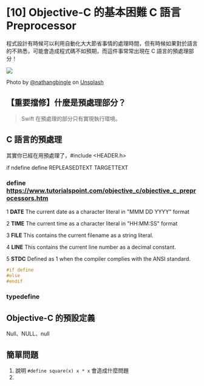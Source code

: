#  [10]  Objective-C 的基本困難 C 語言 Preprocessor

程式設計有時候可以利用自動化大大節省事情的處理時間，但有時候如果對於語言的不熟悉，可能會造成程式碼不如預期，而這件事常常出現在 C 語言的預處理部分！

![](https://images.unsplash.com/photo-1563673244345-bc2fcd20f88e?ixlib=rb-1.2.1&ixid=eyJhcHBfaWQiOjEyMDd9&auto=format&fit=crop&w=1650&q=80)

Photo by [@nathangbingle](https://unsplash.com/@nathangbingle) on  [Unsplash](https://unsplash.com/photos/K9MaGDSbOTg)

## 【重要擋修】什麼是預處理部分？



> Swift 在預處理的部分只有實現執行環境。

## C 語言的預處理

其實你已經在用預處理了，#include <HEADER.h>

if ndefine
define REPLEASEDTEXT TARGETTEXT

### define https://www.tutorialspoint.com/objective_c/objective_c_preprocessors.htm
1    __DATE__ The current date as a character literal in "MMM DD YYYY" format

2    __TIME__ The current time as a character literal in "HH:MM:SS" format

3     __FILE__ This contains the current filename as a string literal.

4    __LINE__ This contains the current line number as a decimal constant.

5    __STDC__  Defined as 1 when the compiler complies with the ANSI standard.

```c
#if define
#else
#endif
```

### typedefine

## Objective-C 的預設定義

Null、NULL、null

## 簡單問題
1. 說明 `#define square(x) x * x` 會造成什麼問題
2. 
